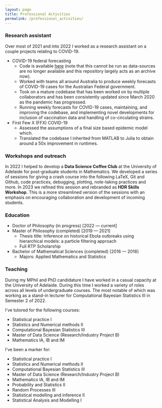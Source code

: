 ```yaml
---
layout: page
title: Professional Activities
permalink: /professional_activities/
---
```


### Research assistant

Over most of 2021 and into 2022 I worked as a research assistant on a couple projects relating to COVID-19.

- COVID-19 federal forecasting
  - Code is available [here](https://github.com/djmorris7/covid19-forecasting-aus) (note that this cannot be run as data-sources are no longer available and this repository largely acts as an archive now).
  - Worked with teams all around Australia to produce weekly forecasts of COVID-19 cases for the Australian Federal government.
  - Took on a mature codebase that has been worked on by multiple collaborators and has been consistently updated since March 2020 as the pandemic has progressed.
  - Running weekly forecasts for COVID-19 cases, maintaining, and improving the codebase, and implementing novel developments for inclusion of vaccination data and handling of co-circulating strains.
- First Few X (FFX) COVID-19
  - Assessed the assumptions of a final size based epidemic model which.
  - Translated the codebase I inherited from MATLAB to Julia to obtain around a 50x improvement in runtimes.

### Workshops and outreach

In 2022 I helped to develop a **Data Science Coffee Club** at the University of Adelaide for post-graduate students in Mathematics. We developed a series of sessions for giving a crash course into the following LaTeX, Git and Github, code practices, debugging, plotting, note-taking practices and more. In 2023 we refined this session and rebranded as **HDR Skills Workshop**. This is a more streamlined version of the sessions with an emphasis on encouraging collaboration and development of incoming students. 

### Education

- Doctor of Philosophy (in progress) [2022 — current]
- Master of Philosophy (completed) [2019 — 2021]
  - Thesis title: Inference on historical Ebola outbreaks using hierarchical models: a particle filtering approach
  - Full RTP Scholarship
- Bachelor of Mathematical Sciences (completed) [2016 — 2018]
  - Majors: Applied Mathematics and Statistics

### Teaching

During my MPhil and PhD candidature I have worked in a casual capacity at the University of Adelaide. During this time I worked a variety of roles across all levels of undergraduate courses. The most notable of which was working as a stand-in lecturer for Computational Bayesian Statistics III in Semester 2 of 2022.

I've tutored for the following courses:

- Statistical practice I
- Statistics and Numerical methods II
- Computational Bayesian Statistics III
- Master of Data Science (Research/Industry Project B)
- Mathematics IA, IB and IM

I've been a marker for:

- Statistical practice I
- Statistics and Numerical methods II
- Computational Bayesian Statistics III
- Master of Data Science (Research/Industry Project B)
- Mathematics IA, IB and IM
- Probability and Statistics II
- Random Processes III
- Statistical modelling and inference II
- Statistical Analysis and Modelling I
